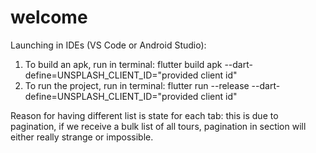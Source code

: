 # welcome

Launching in IDEs (VS Code or Android Studio):
1. To build an apk, run in terminal: 
flutter build apk --dart-define=UNSPLASH_CLIENT_ID="provided client id"
2. To run the project, run in terminal: 
flutter run --release --dart-define=UNSPLASH_CLIENT_ID="provided client id"

Reason for having different list is state for each tab: this is due to pagination, if we receive a bulk list of all tours, pagination in section will either really strange or impossible. 